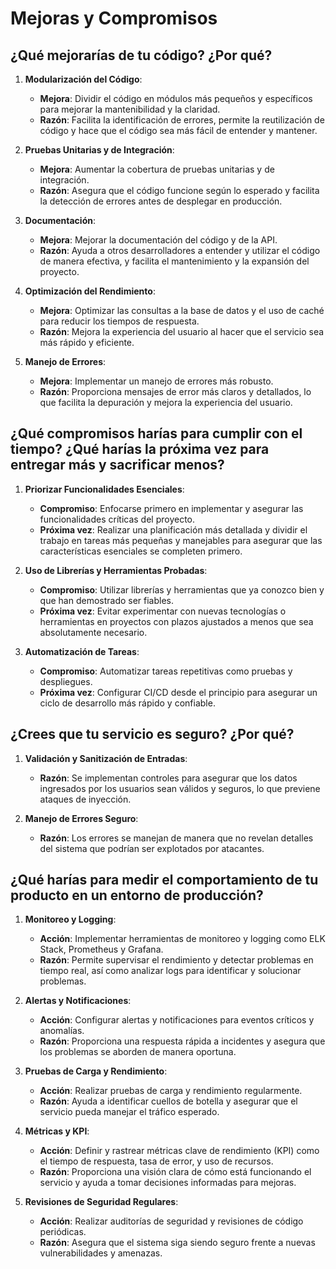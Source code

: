 # Mejoras y Compromisos

## ¿Qué mejorarías de tu código? ¿Por qué?

1. **Modularización del Código**:
   - **Mejora**: Dividir el código en módulos más pequeños y específicos para mejorar la mantenibilidad y la claridad.
   - **Razón**: Facilita la identificación de errores, permite la reutilización de código y hace que el código sea más fácil de entender y mantener.

2. **Pruebas Unitarias y de Integración**:
   - **Mejora**: Aumentar la cobertura de pruebas unitarias y de integración.
   - **Razón**: Asegura que el código funcione según lo esperado y facilita la detección de errores antes de desplegar en producción.

3. **Documentación**:
   - **Mejora**: Mejorar la documentación del código y de la API.
   - **Razón**: Ayuda a otros desarrolladores a entender y utilizar el código de manera efectiva, y facilita el mantenimiento y la expansión del proyecto.

4. **Optimización del Rendimiento**:
   - **Mejora**: Optimizar las consultas a la base de datos y el uso de caché para reducir los tiempos de respuesta.
   - **Razón**: Mejora la experiencia del usuario al hacer que el servicio sea más rápido y eficiente.

5. **Manejo de Errores**:
   - **Mejora**: Implementar un manejo de errores más robusto.
   - **Razón**: Proporciona mensajes de error más claros y detallados, lo que facilita la depuración y mejora la experiencia del usuario.

## ¿Qué compromisos harías para cumplir con el tiempo? ¿Qué harías la próxima vez para entregar más y sacrificar menos?

1. **Priorizar Funcionalidades Esenciales**:
   - **Compromiso**: Enfocarse primero en implementar y asegurar las funcionalidades críticas del proyecto.
   - **Próxima vez**: Realizar una planificación más detallada y dividir el trabajo en tareas más pequeñas y manejables para asegurar que las características esenciales se completen primero.

2. **Uso de Librerías y Herramientas Probadas**:
   - **Compromiso**: Utilizar librerías y herramientas que ya conozco bien y que han demostrado ser fiables.
   - **Próxima vez**: Evitar experimentar con nuevas tecnologías o herramientas en proyectos con plazos ajustados a menos que sea absolutamente necesario.

3. **Automatización de Tareas**:
   - **Compromiso**: Automatizar tareas repetitivas como pruebas y despliegues.
   - **Próxima vez**: Configurar CI/CD desde el principio para asegurar un ciclo de desarrollo más rápido y confiable.

## ¿Crees que tu servicio es seguro? ¿Por qué?

1. **Validación y Sanitización de Entradas**:
   - **Razón**: Se implementan controles para asegurar que los datos ingresados por los usuarios sean válidos y seguros, lo que previene ataques de inyección.

2. **Manejo de Errores Seguro**:
   - **Razón**: Los errores se manejan de manera que no revelan detalles del sistema que podrían ser explotados por atacantes.

## ¿Qué harías para medir el comportamiento de tu producto en un entorno de producción?

1. **Monitoreo y Logging**:
   - **Acción**: Implementar herramientas de monitoreo y logging como ELK Stack, Prometheus y Grafana.
   - **Razón**: Permite supervisar el rendimiento y detectar problemas en tiempo real, así como analizar logs para identificar y solucionar problemas.

2. **Alertas y Notificaciones**:
   - **Acción**: Configurar alertas y notificaciones para eventos críticos y anomalías.
   - **Razón**: Proporciona una respuesta rápida a incidentes y asegura que los problemas se aborden de manera oportuna.

3. **Pruebas de Carga y Rendimiento**:
   - **Acción**: Realizar pruebas de carga y rendimiento regularmente.
   - **Razón**: Ayuda a identificar cuellos de botella y asegurar que el servicio pueda manejar el tráfico esperado.

4. **Métricas y KPI**:
   - **Acción**: Definir y rastrear métricas clave de rendimiento (KPI) como el tiempo de respuesta, tasa de error, y uso de recursos.
   - **Razón**: Proporciona una visión clara de cómo está funcionando el servicio y ayuda a tomar decisiones informadas para mejoras.

5. **Revisiones de Seguridad Regulares**:
   - **Acción**: Realizar auditorías de seguridad y revisiones de código periódicas.
   - **Razón**: Asegura que el sistema siga siendo seguro frente a nuevas vulnerabilidades y amenazas.
